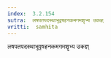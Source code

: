 ```yaml
---
index:  3.2.154
sutra:  लषपतपदस्थाभूवृषहनकमगमशॄभ्य उकज्ञ्
vritti:  samhita 
---
```


लषपतपदस्थाभूवृषहनकमगमशॄभ्य उकज्ञ्

